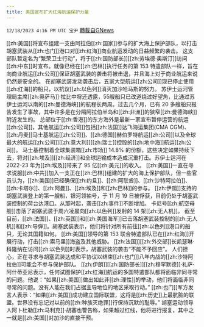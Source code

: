 ```yaml
---
title: 美国宣布扩大红海航运保护力量
---
```

`12/18/2023 4:16 PM UTC 宝尹` [轉載自GNews](https://gnews.org/articles/2125043)

[[zh:美国]]将宣布组建一支由阿拉伯[[zh:国家]]参与的扩大海上保护部队，以打击胡塞武装从[[zh:也门]]港口对[[zh:红海]]商业航运发动的日益频繁的袭击。
这支部队暂定名为“繁荣卫士行动”，将于[[zh:国防部长]][[zh:劳埃德·奥斯汀]]访问[[zh:中东]]时宣布。就像已经在[[zh:巴林]]执行任务的第 153 特遣部队一样，旨在向商业航运[[zh:公司]]保证胡塞武装的袭击将被击退，并且海上对于商业航运来说仍然是安全的。
在胡塞武装发动袭击后，五家大型航运[[zh:公司]]现已停止使用[[zh:红海]]的船只，以抗议[[zh:以色列]]消灭加沙哈马斯的努力。
苏伊士运河管理局主席[[zh:奥萨马]]·拉比中将还透露，55艘船只已改道绕过好望角，比通过苏伊士运河以南的[[zh:曼德海峡]]的航程长两周。过去几个月，已有 20 多艘船只报告发生了事故，其中许多是在分隔阿拉伯半岛和[[zh:非洲]]的狭窄[[zh:曼德海峡]]附近发生的。
总部位于[[zh:香港]]的东方海外是最新一家宣布暂停运营的航运[[zh:公司]]，其他航运[[zh:公司]]包括[[zh:法国]]达飞海运集团(CMA CGM)、[[zh:丹麦]]马士基航运[[zh:公司]]、[[zh:德国]]赫伯罗特航运[[zh:公司]]以及全球最大的航运[[zh:公司]][[zh:意大利]][[zh:瑞士]]控股的[[zh:地中海]]航运[[zh:公司]]。
马士基控制着全球集装箱[[zh:市场]] 14.8% 的份额，这些决定如果持续下去，将对[[zh:埃及]][[zh:经济]]和全球运输成本造成沉重打击。苏伊士运河在 2022-23 年为[[zh:埃及]]带来了 95 亿[[zh:美元]]的收入。
[[zh:美国]]一直在寻求说服[[zh:中共]]加入一支正在[[zh:巴林]]组建的扩大的海上保护部队，但一些官员认为，[[zh:美国]]已经确保[[zh:约旦]]、[[zh:阿联酋]]、[[zh:沙特阿拉伯]]、[[zh:卡塔尔]]、[[zh:阿曼]]、[[zh:埃及]]和[[zh:巴林]]的参与。
[[zh:伊朗]]支持的胡塞武装登上的第一艘船，银河领袖号，于 11 月 19 日被俘获，目前仍处于胡塞武装控制的荷台达港口。从那时起，袭击[[zh:事件]]不断增加。 卡尼号[[zh:航空母舰]]击落了胡塞武装于周六凌晨向[[zh:以色列]]发射的 14 架[[zh:无人机]]。
截至目前，[[zh:法国]]、[[zh:英国]]和[[zh:美国海军]]已击落胡塞武装控制的[[zh:无人机]]和[[zh:导弹]]。胡塞武装表示，他们将针对所有前往[[zh:以色列]]港口的船只，无论其国籍如何。
[[zh:美国]]领导的第 153 联合特遣部队已在[[zh:红海]]开展行动，打击[[zh:索马里]]海盗及其他威胁。
[[zh:法国]][[zh:外交部]]长凯瑟琳·科隆纳在访问[[zh:以色列]]时表示，胡塞武装的袭击“不能不予回应”。
人们担心，正在寻求与胡塞武装达成和平协议以结束[[zh:也门]]八年内战的[[zh:沙特阿拉伯]]可能会不参与保护部队。
[[zh:伊朗]][[zh:国防部长]][[zh:穆罕默德]]·礼萨·阿什蒂亚尼表示，任何试图保护[[zh:红海]]航运的多国特遣部队都将面临非同寻常的问题。他说：“如果[[zh:美国]]做出如此非[[zh:理性]]的举动，他们将面临非同寻常的问题。没有人能在我们占据主导地位的地区采取行动。”
[[zh:也门]]军方发言人表示：“如果[[zh:美国]]成功建立国际联盟，这将是[[zh:历史]]上最肮脏的联盟。世界没有忘记对以前的[[zh:种族灭绝罪]]行保持沉默的耻辱。”
胡塞运动领导人阿卜杜勒[[zh:马利克]]·胡塞也警告称，如果越过红线，他将进行报复，其中之一就是[[zh:美国]]对加沙的直接干预。


